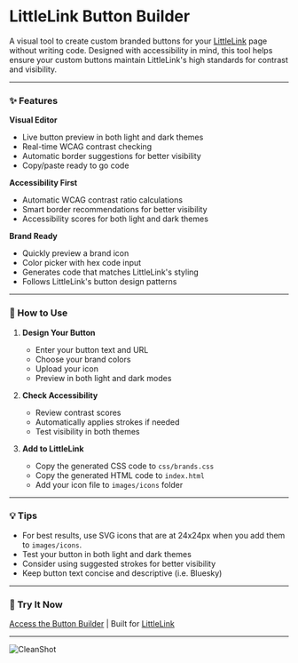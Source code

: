 # LittleLink Button Builder
A visual tool to create custom branded buttons for your [LittleLink](https://github.com/sethcottle/littlelink) page without writing code. Designed with accessibility in mind, this tool helps ensure your custom buttons maintain LittleLink's high standards for contrast and visibility.

---
### ✨ Features

**Visual Editor**
- Live button preview in both light and dark themes
- Real-time WCAG contrast checking
- Automatic border suggestions for better visibility
- Copy/paste ready to go code

**Accessibility First**
- Automatic WCAG contrast ratio calculations
- Smart border recommendations for better visibility
- Accessibility scores for both light and dark themes

**Brand Ready**
- Quickly preview a brand icon
- Color picker with hex code input
- Generates code that matches LittleLink's styling
- Follows LittleLink's button design patterns

---
### 🚀 How to Use

1. **Design Your Button**
   - Enter your button text and URL
   - Choose your brand colors
   - Upload your icon
   - Preview in both light and dark modes

2. **Check Accessibility**
   - Review contrast scores
   - Automatically applies strokes if needed
   - Test visibility in both themes

3. **Add to LittleLink**
   - Copy the generated CSS code to `css/brands.css`
   - Copy the generated HTML code to `index.html`
   - Add your icon file to `images/icons` folder

---
### 💡 Tips

- For best results, use SVG icons that are at 24x24px when you add them to `images/icons`.
- Test your button in both light and dark themes
- Consider using suggested strokes for better visibility
- Keep button text concise and descriptive (i.e. Bluesky)

---
### 🔗 Try It Now

[Access the Button Builder](https://builder.littlelink.io) | Built for [LittleLink](https://github.com/sethcottle/littlelink)

---
![CleanShot](https://github.com/user-attachments/assets/d11a82fb-2000-4fc1-96f0-31c36fee42b6)

